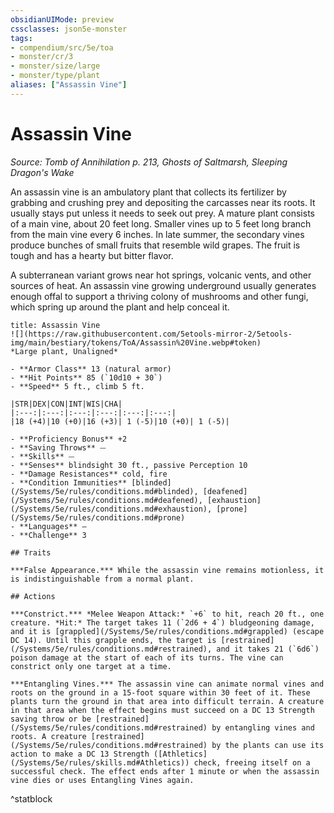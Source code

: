 ```yaml
---
obsidianUIMode: preview
cssclasses: json5e-monster
tags:
- compendium/src/5e/toa
- monster/cr/3
- monster/size/large
- monster/type/plant
aliases: ["Assassin Vine"]
---
```

# Assassin Vine
*Source: Tomb of Annihilation p. 213, Ghosts of Saltmarsh, Sleeping Dragon's Wake*  

An assassin vine is an ambulatory plant that collects its fertilizer by grabbing and crushing prey and depositing the carcasses near its roots. It usually stays put unless it needs to seek out prey. A mature plant consists of a main vine, about 20 feet long. Smaller vines up to 5 feet long branch from the main vine every 6 inches. In late summer, the secondary vines produce bunches of small fruits that resemble wild grapes. The fruit is tough and has a hearty but bitter flavor.

A subterranean variant grows near hot springs, volcanic vents, and other sources of heat. An assassin vine growing underground usually generates enough offal to support a thriving colony of mushrooms and other fungi, which spring up around the plant and help conceal it.

```ad-statblock
title: Assassin Vine
![](https://raw.githubusercontent.com/5etools-mirror-2/5etools-img/main/bestiary/tokens/ToA/Assassin%20Vine.webp#token)
*Large plant, Unaligned*

- **Armor Class** 13 (natural armor)
- **Hit Points** 85 (`10d10 + 30`)
- **Speed** 5 ft., climb 5 ft.

|STR|DEX|CON|INT|WIS|CHA|
|:---:|:---:|:---:|:---:|:---:|:---:|
|18 (+4)|10 (+0)|16 (+3)| 1 (-5)|10 (+0)| 1 (-5)|

- **Proficiency Bonus** +2
- **Saving Throws** ⏤
- **Skills** ⏤
- **Senses** blindsight 30 ft., passive Perception 10
- **Damage Resistances** cold, fire
- **Condition Immunities** [blinded](/Systems/5e/rules/conditions.md#blinded), [deafened](/Systems/5e/rules/conditions.md#deafened), [exhaustion](/Systems/5e/rules/conditions.md#exhaustion), [prone](/Systems/5e/rules/conditions.md#prone)
- **Languages** —
- **Challenge** 3

## Traits

***False Appearance.*** While the assassin vine remains motionless, it is indistinguishable from a normal plant.

## Actions

***Constrict.*** *Melee Weapon Attack:* `+6` to hit, reach 20 ft., one creature. *Hit:* The target takes 11 (`2d6 + 4`) bludgeoning damage, and it is [grappled](/Systems/5e/rules/conditions.md#grappled) (escape DC 14). Until this grapple ends, the target is [restrained](/Systems/5e/rules/conditions.md#restrained), and it takes 21 (`6d6`) poison damage at the start of each of its turns. The vine can constrict only one target at a time.

***Entangling Vines.*** The assassin vine can animate normal vines and roots on the ground in a 15-foot square within 30 feet of it. These plants turn the ground in that area into difficult terrain. A creature in that area when the effect begins must succeed on a DC 13 Strength saving throw or be [restrained](/Systems/5e/rules/conditions.md#restrained) by entangling vines and roots. A creature [restrained](/Systems/5e/rules/conditions.md#restrained) by the plants can use its action to make a DC 13 Strength ([Athletics](/Systems/5e/rules/skills.md#Athletics)) check, freeing itself on a successful check. The effect ends after 1 minute or when the assassin vine dies or uses Entangling Vines again.
```
^statblock